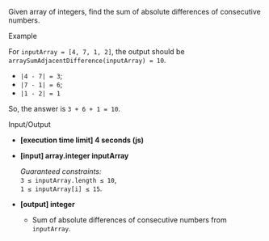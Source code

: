 
Given array of integers, find the sum of absolute differences of consecutive numbers.

Example

For  `inputArray = [4, 7, 1, 2]`, the output should be  
`arraySumAdjacentDifference(inputArray) = 10`.

-   `|4 - 7| = 3`;
-   `|7 - 1| = 6`;
-   `|1 - 2| = 1`

So, the answer is  `3 + 6 + 1 = 10`.

Input/Output

-   **[execution time limit] 4 seconds (js)**
    
-   **[input] array.integer inputArray**
    
    _Guaranteed constraints:_  
    `3 ≤ inputArray.length ≤ 10`,  
    `1 ≤ inputArray[i] ≤ 15`.
    
-   **[output] integer**
    
    -   Sum of absolute differences of consecutive numbers from  `inputArray`.
